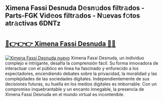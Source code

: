## Ximena Fassi Desnuda D𝚎sn𝚞dos filtr𝚊dos - Parts-FGK Vid𝚎os filtr𝚊dos - N𝚞evas f𝚘tos atr𝚊ctivas 6DNTz

# <h2><a href="http://mb48xs.tromn.icu/?c=Ximena+Fassi+Desnuda">🔗👉👉👉 Ximena Fassi Desnuda 🔗🔗</a></h2>

[![Ximena Fassi Desnuda nuevo](https://i.imgur.com/pEAQMta.gif)](http://mb48xs.tromn.icu/?c=Ximena+Fassi+Desnuda)
Ximena Fassi Desnuda, un individuo complejo e intrigante, desafía la comprensión fácil. Su forma innovadora de interactuar con el público en línea ha fascinado y enfurecido a los espectadores, encendiendo debates sobre la privacidad, la moralidad y las complejidades de las sociedades digitales. Independientemente de sus decisiones futuras, su huella en los medios digitales es imborrable. Con un compromiso inquebrantable y un encanto innegable, la presencia de Ximena Fassi Desnuda en el mundo virtual es incontenible.
